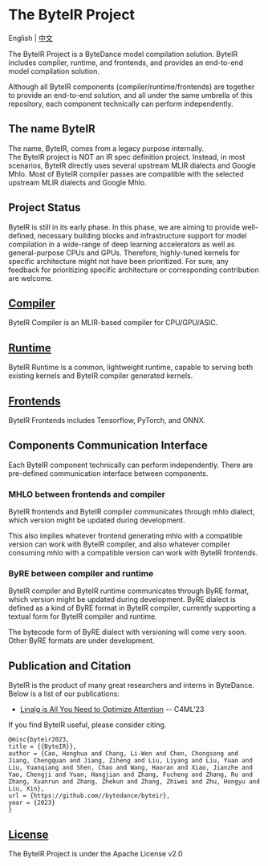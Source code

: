 # The ByteIR Project

English | [中文](README-zh_cn.md)

The ByteIR Project is a ByteDance model compilation solution.
ByteIR includes compiler, runtime, and frontends, and provides an end-to-end model compilation solution.

Although all ByteIR components (compiler/runtime/frontends) are together to provide an end-to-end solution, and 
all under the same umbrella of this repository, 
each component technically can perform independently.


## The name ByteIR
The name, ByteIR, comes from a legacy purpose internally.   
The ByteIR project is NOT an IR spec definition project. 
Instead, in most scenarios, ByteIR directly uses several upstream MLIR dialects and Google Mhlo.
Most of ByteIR compiler passes are compatible with the selected upstream MLIR dialects and Google Mhlo.

## Project Status
ByteIR is still in its early phase. 
In this phase, we are aiming to provide well-defined, necessary building blocks and infrastructure support for model compilation in a wide-range of deep learning accelerators as well as general-purpose CPUs and GPUs.
Therefore, highly-tuned kernels for specific architecture might not have been prioritized. 
For sure, any feedback for prioritizing specific architecture or corresponding contribution are welcome.

## [Compiler](compiler/README.md)

ByteIR Compiler is an MLIR-based compiler for CPU/GPU/ASIC.

## [Runtime](runtime/README.md)

ByteIR Runtime is a common, lightweight runtime, capable to serving both existing kernels and ByteIR compiler generated kernels.

## [Frontends](frontends/README.md)

ByteIR Frontends includes Tensorflow, PyTorch, and ONNX.


## Components Communication Interface
Each ByteIR component technically can perform independently.
There are pre-defined communication interface between components.

### MHLO between frontends and compiler
ByteIR frontends and ByteIR compiler communicates through mhlo dialect, which version might be updated during development.

This also implies whatever frontend generating mhlo with a compatible version can work with ByteIR compiler, and also whatever compiler consuming mhlo with a compatible version can work with ByteIR frontends.

### ByRE between compiler and runtime

ByteIR compiler and ByteIR runtime communicates through ByRE format, which version might be updated during development.
ByRE dialect is defined as a kind of ByRE format in ByteIR compiler, 
currently supporting a textual form for ByteIR compiler and runtime.

The bytecode form of ByRE dialect with versioning will come very soon.
Other ByRE formats are under development.


## Publication and Citation

ByteIR is the product of many great researchers and interns in ByteDance. Below is a list of our publications:

* [Linalg is All You Need to Optimize Attention](compiler/paper/c4ml23_poster.pdf) -- C4ML'23


If you find ByteIR useful, please consider citing.
``` 
@misc{byteir2023,
title = {{ByteIR}},
author = {Cao, Honghua and Chang, Li-Wen and Chen, Chongsong and Jiang, Chengquan and Jiang, Ziheng and Liu, Liyang and Liu, Yuan and Liu, Yuanqiang and Shen, Chao and Wang, Haoran and Xiao, Jianzhe and Yao, Chengji and Yuan, Hangjian and Zhang, Fucheng and Zhang, Ru and Zhang, Xuanrun and Zhang, Zhekun and Zhang, Zhiwei and Zhu, Hongyu and Liu, Xin},
url = {https://github.com//bytedance/byteir},
year = {2023}
}
```

## [License](LICENSE)

The ByteIR Project is under the Apache License v2.0
